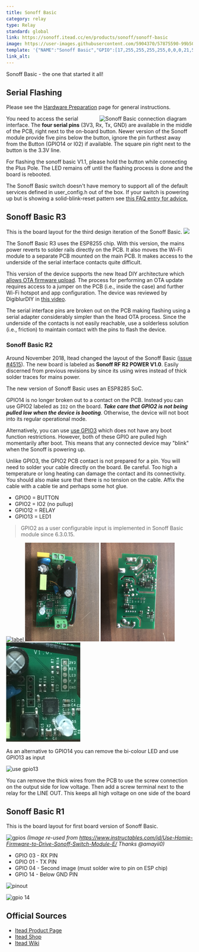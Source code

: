 ```yaml
---
title: Sonoff Basic
category: relay
type: Relay
standard: global
link: https://sonoff.itead.cc/en/products/sonoff/sonoff-basic
image: https://user-images.githubusercontent.com/5904370/57875590-99b50580-7813-11e9-86fa-73ce736467e6.png
template: '{"NAME":"Sonoff Basic","GPIO":[17,255,255,255,255,0,0,0,21,56,255,0,0],"FLAG":0,"BASE":1}' 
link_alt: 
---
```

Sonoff Basic - the one that started it all!

## Serial Flashing

Please see the [Hardware Preparation](https://github.com/arendst/Sonoff-Tasmota/wiki/Hardware-Preparation) page for general instructions.

<img alt="Sonoff Basic connection diagram" src="https://user-images.githubusercontent.com/2870104/30516551-ed12d69e-9b42-11e7-8373-1bfbbf346839.png" width="50%" align="right" />

You need to access the serial interface. The **four serial pins** (3V3, Rx, Tx, GND) are available in the middle of the PCB, right next to the on-board button. Newer version of the Sonoff module provide five pins below the button, ignore the pin furthest away from the Button (GPIO14 or I02) if available. The square pin right next to the button is the 3.3V line.

For flashing the sonoff basic V1.1, please hold the button while connecting the Plus Pole. The LED remains off until the flashing process is done and the board is rebooted.

The Sonoff Basic switch doesn't have memory to support all of the default services defined in user_config.h out of the box. If your switch is powering up but is showing a solid-blink-reset pattern see [this FAQ entry for advice.](https://github.com/arendst/Sonoff-Tasmota/wiki/Troubleshooting#running-out-of-memory)

## Sonoff Basic R3
This is the board layout for the third design iteration of the Sonoff Basic.
![](https://user-images.githubusercontent.com/34340210/60516116-13615f80-9cab-11e9-914b-d9509d6bbe20.jpg)

The Sonoff Basic R3 uses the ESP8255 chip. With this version, the mains power reverts to solder rails directly on the PCB. It also moves the Wi-Fi module to a separate PCB mounted on the main PCB. It makes access to the underside of the serial interface contacts quite difficult.

This version of the device supports the new Itead DIY architecture which [allows OTA firmware upload](https://www.youtube.com/watch?v=fRS-ukCgD_I). The process for performing an OTA update requires access to a jumper on the PCB (i.e., inside the case) and further Wi-Fi hotspot and app configuration. The device was reviewed by DigiblurDIY in [this video](https://www.youtube.com/watch?v=A-WcIz47Lco).

The serial interface pins are broken out on the PCB making flashing using a serial adapter considerably simpler than the Itead OTA process. Since the underside of the contacts is not easily reachable, use a solderless solution (i.e., friction) to maintain contact with the pins to flash the device.

### Sonoff Basic R2
Around November 2018, Itead changed the layout of the Sonoff Basic ([issue #4515](https://github.com/arendst/Sonoff-Tasmota/issues/4515)). The new board is labeled as **Sonoff RF R2 POWER V1.0**. Easily discerned from previous revisions by since its using wires instead of thick solder traces for mains power.

The new version of Sonoff Basic uses an ESP8285 SoC.

GPIO14 is no longer broken out to a contact on the PCB. Instead you can use GPIO2 labeled as `IO2` on the board. _**Take care that GPIO2 is not being pulled low when the device is booting**_. Otherwise, the device will not boot into its regular operational mode. 

Alternatively, you can use [use GPIO3](https://www.youtube.com/watch?v=yavDqDzRdUk) which does not have any boot function restrictions. However, both of these GPIO are pulled high momentarily after boot. This means that any connected device may "blink" when the Sonoff is powering up.

Unlike GPIO3, the GPIO2 PCB contact is not prepared for a pin. You will need to solder your cable directly on the board. Be careful. Too high a temperature or long heating can damage the contact and its connectivity. You should also make sure that there is no tension on the cable. Affix the cable with a cable tie and perhaps some hot glue.

* GPIO0 = BUTTON
* GPIO2 = IO2 (no pullup)
* GPIO12 = RELAY
* GPIO13 = LED1

> GPIO2 as a user configurable input is implemented in Sonoff Basic module since 6.3.0.15.

[<img src="https://camo.githubusercontent.com/7ee22f14cc707c04fa8ac357e4dd2a05da63852e/68747470733a2f2f7331352e64697265637475706c6f61642e6e65742f696d616765732f3138313132382f76653971673936382e6a7067" width="200" alt="label">
](https://camo.githubusercontent.com/7ee22f14cc707c04fa8ac357e4dd2a05da63852e/68747470733a2f2f7331352e64697265637475706c6f61642e6e65742f696d616765732f3138313132382f76653971673936382e6a7067)
[<img src="https://raw.githubusercontent.com/reloxx13/reloxx13.github.io/master/media/tasmota/sonoff-basic-r2/front.jpg" width="200" alt="front">](https://raw.githubusercontent.com/reloxx13/reloxx13.github.io/master/media/tasmota/sonoff-basic-r2/front.jpg)
[<img src="https://raw.githubusercontent.com/reloxx13/reloxx13.github.io/master/media/tasmota/sonoff-basic-r2/back.jpg" width="200" alt="back">](https://raw.githubusercontent.com/reloxx13/reloxx13.github.io/master/media/tasmota/sonoff-basic-r2/back.jpg)
[<img src="https://raw.githubusercontent.com/reloxx13/reloxx13.github.io/master/media/tasmota/sonoff-basic-r2/chip.jpg" width="200" alt="chip">](https://raw.githubusercontent.com/reloxx13/reloxx13.github.io/master/media/tasmota/sonoff-basic-r2/chip.jpg)

As an alternative to GPIO14 you can remove the bi-colour LED and use GPIO13 as input

![use gpio13](https://user-images.githubusercontent.com/47423730/52523999-1c1fad80-2c98-11e9-9b86-f50d82ff18cc.jpg)

You can remove the thick wires from the PCB to use the screw connection on the output side for low voltage. Then add a screw terminal next to the relay for the LINE OUT. This keeps all high voltage on one side of the board

## Sonoff Basic R1
This is the board layout for first board version of Sonoff Basic.

![gpios](https://cdn.instructables.com/F8Q/0U89/J1WEQK7J/F8Q0U89J1WEQK7J.MEDIUM.jpg)
_(Image re-used from https://www.instructables.com/id/Use-Homie-Firmware-to-Drive-Sonoff-Switch-Module-E/ Thanks @amayii0)_

* GPIO 03 - RX PIN
* GPIO 01 - TX PIN
* GPIO 04 - Second image (must solder wire to pin on ESP chip)
* GPIO 14 - Below GND PIN

![pinout](http://tinkerman.cat/wp-content/uploads/2016/06/pinout_back.jpg)

![gpio 14](http://evertdekker.com/wp/wp-content/gallery/sonoff/p1010285.jpg)

## Official Sources
* [Itead Product Page](http://sonoff.itead.cc/en/products/sonoff/sonoff-basic)
* [Itead Shop](https://www.itead.cc/sonoff-wifi-wireless-switch.html)
* [Itead Wiki](https://www.itead.cc/wiki/Sonoff)







